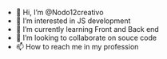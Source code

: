 - 👋 Hi, I’m @Nodo12creativo
- 👀 I’m interested in JS development
- 🌱 I’m currently learning Front and Back end
- 💞️ I’m looking to collaborate on souce code
- 📫 How to reach me in my profession

<!---
Nodo12creativo/Nodo12creativo is a ✨ special ✨ repository because its `README.md` (this file) appears on your GitHub profile.
You can click the Preview link to take a look at your changes.
--->
